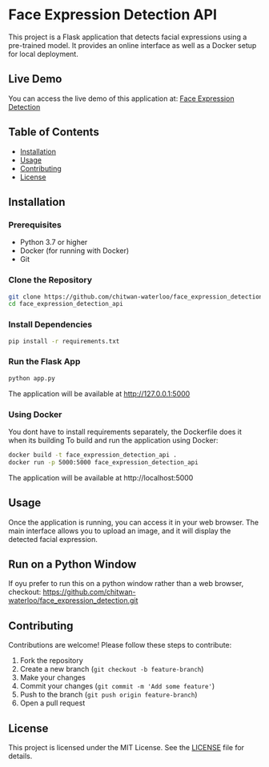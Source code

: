 # Face Expression Detection API

This project is a Flask application that detects facial expressions using a pre-trained model. It provides an online interface as well as a Docker setup for local deployment.

## Live Demo

You can access the live demo of this application at: [Face Expression Detection](https://scornful-millicent-universityofwaterloo-dd7f76b3.koyeb.app/)

## Table of Contents

- [Installation](#installation)
- [Usage](#usage)
- [Contributing](#contributing)
- [License](#license)

## Installation

### Prerequisites

- Python 3.7 or higher
- Docker (for running with Docker)
- Git

### Clone the Repository

```bash
git clone https://github.com/chitwan-waterloo/face_expression_detection_api.git
cd face_expression_detection_api
```

### Install Dependencies

```bash
pip install -r requirements.txt
```
### Run the Flask App

```bash
python app.py
```
The application will be available at http://127.0.0.1:5000

### Using Docker
You dont have to install requirements separately, the Dockerfile does it when its building
To build and run the application using Docker:

```bash
docker build -t face_expression_detection_api .
docker run -p 5000:5000 face_expression_detection_api
```
The application will be available at http://localhost:5000

## Usage

Once the application is running, you can access it in your web browser. The main interface allows you to upload an image, and it will display the detected facial expression.

## Run on a Python Window
If oyu prefer to run this on a python window rather than a web browser, checkout: 
https://github.com/chitwan-waterloo/face_expression_detection.git

## Contributing

Contributions are welcome! Please follow these steps to contribute:

1. Fork the repository
2. Create a new branch (`git checkout -b feature-branch`)
3. Make your changes
4. Commit your changes (`git commit -m 'Add some feature'`)
5. Push to the branch (`git push origin feature-branch`)
6. Open a pull request

## License

This project is licensed under the MIT License. See the [LICENSE](LICENSE) file for details.
